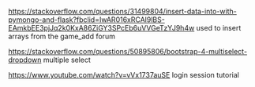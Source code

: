 https://stackoverflow.com/questions/31499804/insert-data-into-with-pymongo-and-flask?fbclid=IwAR016xRCAl9lBS-EAmkbEE3pjJq2k0KxA86ZiGY3SPcEb6uVVGeTzYJ9h4w used to insert arrays from the game_add forum


https://stackoverflow.com/questions/50895806/bootstrap-4-multiselect-dropdown multiple select 


https://www.youtube.com/watch?v=vVx1737auSE login session tutorial 